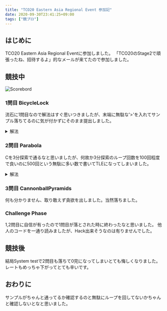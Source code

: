 ```yaml
---
title: "TCO20 Eastern Asia Regional Event 参加記"
date: 2020-09-30T23:41:25+09:00
tags: ["競プロ"]
---
```

## はじめに

TCO20 Eastern Asia Regional Eventに参加しました。
「TCO20のStage2で頑張ったね、招待するよ」的なメールが来てたので参加しました。

## 競技中

![Scorebord](scoreboard.jpg)

### 1問目 BicycleLock

流石に1問目なので解法はすぐ思いつきましたが、末端に無駄な'>'を入れてサンプル落ちてるのに気が付かずにそのまま提出しました。

<details><summary>解法</summary>
左から順に1,2,3...に揃えて行きます。
</details>

### 2問目 Parabola

Cを3分探索で通るなと思いましたが、何故か3分探索のループ回数を100回程度で良いのに500回という無駄に多い数で書いてTLEになってしまいました。

<details><summary>解法</summary>
A,Bを全て試し、Cを3分探索で探索します、念の為Cは周囲数個も試しておきます。
</details>

### 3問目 CannonballPyramids

何も分かりません、取り敢えず貪欲を出しました。当然落ちました。

### Challenge Phase

1,2問目に自信が有ったので1問目が落とされた時に終わったなと思いました。
他人のコードを一通り読みましたが、Hack出来そうなのは有りませんでした。

## 競技後

結局System testで2問目も落ちて0完になってしまいとても悔しくなりました。
レートもめっちゃ下がってとても辛いです。

## おわりに

サンプルがちゃんと通ってるか確認するのと無駄にループを回してないかちゃんと確認しないとなと思いました。
